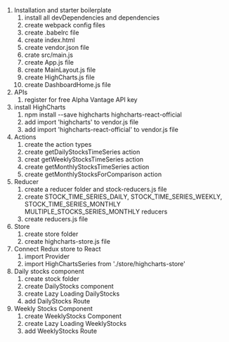 1. Installation and starter boilerplate
   1. install all devDependencies and dependencies
   2. create webpack config files
   3. create .babelrc file
   4. create index.html
   5. create vendor.json file
   6. crate src/main.js
   7. create App.js file
   8. create MainLayout.js file
   9. create HighCharts.js file
   10. create DashboardHome.js file
2. APIs
   1. register for free Alpha Vantage API key
3. install HighCharts
   1. npm install --save highcharts highcharts-react-official
   2. add import 'highcharts' to vendor.js file
   3. add import 'highcharts-react-official' to vendor.js file
4. Actions
   1. create the action types
   2. create getDailyStocksTimeSeries action
   3. creat getWeeklyStocksTimeSeries action
   4. create getMonthlyStocksTimeSeries action
   5. create getMonthlyStocksForComparison action
5. Reducer
   1. create a reducer folder and stock-reducers.js file
   2. create STOCK_TIME_SERIES_DAILY, STOCK_TIME_SERIES_WEEKLY, STOCK_TIME_SERIES_MONTHLY MULTIPLE_STOCKS_SERIES_MONTHLY reducers
   3. create reducers.js file
6. Store
   1. create store folder
   2. create highcharts-store.js file
7. Connect Redux store to React
   1. import Provider
   2. import HighChartsSeries from './store/highcharts-store'
8. Daily stocks component
   1. create stock folder
   2. create DailyStocks component
   3. create Lazy Loading DailyStocks
   4. add DailyStocks Route
9. Weekly Stocks Component
   1. create WeeklyStocks Component
   2. create Lazy Loading WeeklyStocks
   3. add WeeklyStocks Route
